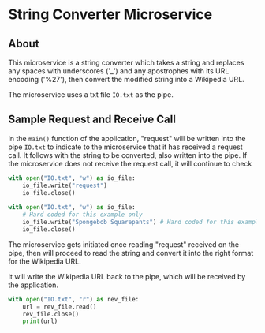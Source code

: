 # String Converter Microservice

## About
This microservice is a string converter which takes a string and replaces any spaces with underscores ('_') and any 
apostrophes with its URL encoding ('%27'), then convert the modified string into a Wikipedia URL.

The microservice uses a txt file `IO.txt` as the pipe. 

## Sample Request and Receive Call

In the `main()` function of the application, "request" will be written into the pipe `IO.txt` to indicate to the 
microservice that it has received a request call. It follows with the string to be converted, also written into the pipe.
If the microservice does not receive the request call, it will continue to check 

```python
with open("IO.txt", "w") as io_file:
    io_file.write("request")
    io_file.close()
    
with open("IO.txt", "w") as io_file:
    # Hard coded for this example only
    io_file.write("Spongebob Squarepants") # Hard coded for this example only
    io_file.close()
```

The microservice gets initiated once reading "request" received on the pipe, then will proceed to read the string and 
convert it into the right format for the Wikipedia URL.

It will write the Wikipedia URL back to the pipe, which will be received by the application.

```python
with open("IO.txt", "r") as rev_file:
    url = rev_file.read()
    rev_file.close()
    print(url)
```